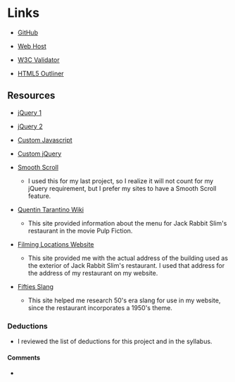 # Links
- [GitHub](https://github.com/tarawhiteley/project_final3_whiteley_tara)

- [Web Host](http://www.tarawhiteley.com/jackrabbitslims)

- [W3C Validator]()

- [HTML5 Outliner]()

## Resources

- [jQuery 1]()

- [jQuery 2]()

- [Custom Javascript]()

- [Custom jQuery]()

- [Smooth Scroll](http://www.dwuser.com/education/content/quick-guide-adding-smooth-scrolling-to-your-webpages/)

    - I used this for my last project, so I realize it will not count for my jQuery requirement, but I prefer my sites to have a Smooth Scroll feature.

- [Quentin Tarantino Wiki](http://wiki.tarantino.info/index.php/Jackrabbit_Slim%27s_Menu)

    - This site provided information about the menu for Jack Rabbit Slim's restaurant in the movie Pulp Fiction.

- [Filming Locations Website](http://www.iamnotastalker.com/2011/03/10/jack-rabbit-slims-restaurant-from-pulp-fiction/)

    - This site provided me with the actual address of the building used as the exterior of Jack Rabbit Slim's restaurant. I used that address for the address of my restaurant on my website.

- [Fifties Slang](http://fiftiesweb.com/pop/1950s-slang/)

    - This site helped me research 50's era slang for use in my website, since the restaurant incorporates a 1950's theme.

### Deductions
- I reviewed the list of deductions for this project and in the syllabus.

#### Comments
-
